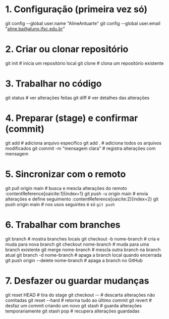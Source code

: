 # 1. Configuração (primeira vez só)
git config --global user.name "AlineAntuarte"
git config --global user.email "aline.ba@aluno.ifsc.edu.br"

# 2. Criar ou clonar repositório
git init                           # inicia um repositório local
git clone <url-do-repo>           # clona um repositório existente

# 3. Trabalhar no código
git status                         # ver alterações feitas
git diff                           # ver detalhes das alterações

# 4. Preparar (stage) e confirmar (commit)
git add <arquivo>                  # adiciona arquivo específico
git add .                          # adiciona todos os arquivos modificados
git commit -m "mensagem clara"     # registra alterações com mensagem

# 5. Sincronizar com o remoto
git pull origin main               # busca e mescla alterações do remoto :contentReference[oaicite:1]{index=1}
git push -u origin main           # envia alterações e define seguimento :contentReference[oaicite:2]{index=2}
git push origin main              # nos usos seguintes é só `git push`

# 6. Trabalhar com branches
git branch                         # mostra branches locais
git checkout -b nome-branch       # cria e muda para nova branch
git checkout nome-branch          # muda para uma branch existente
git merge nome-branch             # mescla outra branch na branch atual
git branch -d nome-branch         # apaga a branch local quando encerrada
git push origin --delete nome-branch  # apaga a branch no GitHub

# 7. Desfazer ou guardar mudanças
git reset HEAD <arquivo>          # tira do stage
git checkout -- <arquivo>         # descarta alterações não comitadas
git reset --hard                  # retorna tudo ao último commit
git revert <hash>                 # desfaz um commit criando um novo
git stash                          # guarda alterações temporariamente
git stash pop                      # recupera alterações guardadas